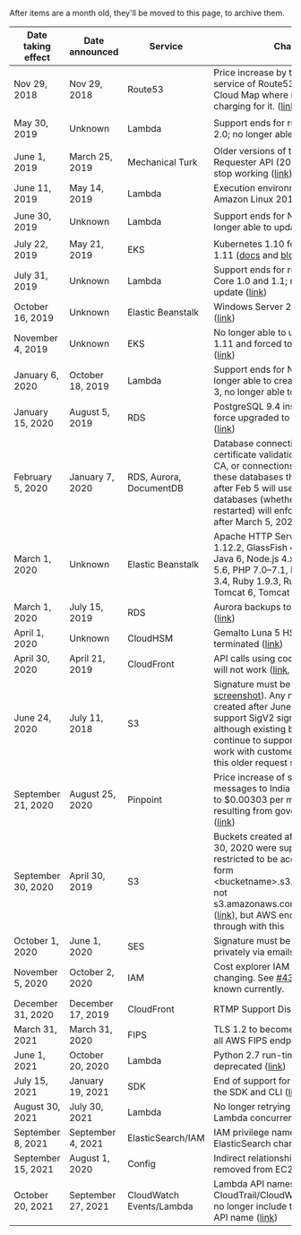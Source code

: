 After items are a month old, they'll be moved to this page, to archive them.

| Date taking effect | Date announced | Service | Change | How to check |
| ---- | ---- |---- |---- |---- |
| Nov 29, 2018 | Nov 29, 2018 | Route53 | Price increase by taking a free service of Route53 and renaming to Cloud Map where it then started charging for it. ([link](https://twitter.com/0xdabbad00/status/1068197705594228736)) | |
| May 30, 2019 | Unknown | Lambda | Support ends for runtime .NET Core 2.0; no longer able to update ([link](https://docs.aws.amazon.com/lambda/latest/dg/runtime-support-policy.html)) | ``aws lambda list-functions --query 'Functions[?Runtime == `dotnetcore2.0`]'.FunctionName`` |
| June 1, 2019 | March 25, 2019 | Mechanical Turk | Older versions of the MTurk Requester API (2014-08-15) will stop working ([link](https://forums.aws.amazon.com/ann.jspa?annID=6686)) |  | 
| June 11, 2019 | May 14, 2019 | Lambda | Execution environment update to Amazon Linux 2018.03 ([link](https://aws.amazon.com/blogs/compute/upcoming-updates-to-the-aws-lambda-execution-environment/)) | See link |
| June 30, 2019 | Unknown | Lambda | Support ends for Node.js 6.10; no longer able to update ([link](https://docs.aws.amazon.com/lambda/latest/dg/runtime-support-policy.html)) | ``aws lambda list-functions --query 'Functions[?Runtime == `nodejs6.10`]'.FunctionName`` |
| July 22, 2019 | May 21, 2019 | EKS | Kubernetes 1.10 force updated to 1.11 ([docs](https://docs.aws.amazon.com/eks/latest/userguide/kubernetes-versions.html) and [blog](https://aws.amazon.com/blogs/compute/updates-to-amazon-eks-version-lifecycle/)) |  |
| July 31, 2019 | Unknown | Lambda | Support ends for runtimes .NET Core 1.0 and 1.1; no longer able to update ([link](https://docs.aws.amazon.com/lambda/latest/dg/runtime-support-policy.html)) | ``aws lambda list-functions --query 'Functions[?Runtime == `dotnetcore1.0`]'.FunctionName`` |
| October 16, 2019 | Unknown | Elastic Beanstalk | Windows Server 2008 R2 retired ([link](https://docs.aws.amazon.com/elasticbeanstalk/latest/dg/platforms-support-policy.html)) |  |
| November 4, 2019 | Unknown | EKS | No longer able to use Kubernetes 1.11 and forced to upgrade to 1.12 ([link](https://docs.aws.amazon.com/eks/latest/userguide/kubernetes-versions.html#version-deprecation)) |  |
| January 6, 2020 | October 18, 2019 | Lambda | Support ends for Node.js 8.10, no longer able to create functions. Feb 3, no longer able to update. ([link](https://github.com/SummitRoute/aws_breaking_changes/issues/27)) |  |
| January 15, 2020 | August 5, 2019 | RDS | PostgreSQL 9.4 instances will be force upgraded to PostgreSQL 11 ([link](https://github.com/SummitRoute/aws_breaking_changes/issues/30)) |  |
| February 5, 2020 | January 7, 2020 | RDS, Aurora, DocumentDB | Database connections that use TLS certificate validation must use a new CA, or connections will fail.  Any of these databases that are restarted after Feb 5 will use the new CA. All databases (whether or not they are restarted) will enforce the new CA after March 5, 2020, ([link](https://aws.amazon.com/blogs/aws/urgent-important-rotate-your-amazon-rds-aurora-and-documentdb-certificates/))|  |
| March 1, 2020 | Unknown | Elastic Beanstalk | Apache HTTP Server 2.2, Nginx 1.12.2, GlassFish 4.x, Go 1.3–1.10, Java 6, Node.js 4.x–8.x, PHP 5.4–5.6, PHP 7.0–7.1, Python 2.6, 2.7, 3.4, Ruby 1.9.3, Ruby 2.0–2.3, Tomcat 6, Tomcat 8| |
| March 1, 2020 | July 15, 2019 | RDS | Aurora backups to be charged for ([link](https://twitter.com/0xdabbad00/status/1195396810287616000)) | |
| April 1, 2020 | Unknown | CloudHSM |  Gemalto Luna 5 HSM's will be terminated ([link](https://aws.amazon.com/cloudhsm/faqs-classic/)) |  |
| April 30, 2020 | April 21, 2019 | CloudFront | API calls using code prior to 2016 will not work ([link](https://forums.aws.amazon.com/ann.jspa?annID=6754), [screenshot](https://github.com/SummitRoute/aws_breaking_changes/raw/master/screenshots/cloudfront_api_version.png)) | [link](https://aws.amazon.com/premiumsupport/knowledge-center/cloudfront-api-version-check/) |
| June 24, 2020 | July 11, 2018 | S3 | Signature must be v4 ([link](https://forums.aws.amazon.com/ann.jspa?annID=5816), [screenshot](https://github.com/SummitRoute/aws_breaking_changes/raw/master/screenshots/s3_sig4.png)). Any new buckets created after June 24, 2020 will not support SigV2 signed requests, although existing buckets will continue to support SigV2 while we work with customers to move off this older request signing method. | Enable CloudTrail S3 Data Events and check `additionalEventData.SignatureVersion` ([link](https://docs.aws.amazon.com/AmazonS3/latest/dev/cloudtrail-identification-sigV2.html)) |
| September 21, 2020 | August 25, 2020 | Pinpoint | Price increase of sending SMS messages to India from $0.00223 to $0.00303 per message. ([link](https://aws.amazon.com/about-aws/whats-new/2020/08/price-change-notice-for-customers-using-amazon-pinpoint-to-send-sms-messages-to-india/)) resulting from government mandata ([link](https://economictimes.indiatimes.com/industry/telecom/telecom-news/telemarketers-tear-up-as-telcos-hike-bulk-sms-fees-by-25-30/articleshow/77206891.cms?from=mdr)) | |
| September 30, 2020 | April 30, 2019 | S3 | Buckets created after September 30, 2020 were supposed to be restricted to be accessed in the form \<bucketname\>.s3.amazonaws.com, not s3.amazonaws.com/\<bucketname\>/ ([link](https://aws.amazon.com/blogs/aws/amazon-s3-path-deprecation-plan-the-rest-of-the-story/)), but AWS ended up not going through with this  | See link |
| October 1, 2020 | June 1, 2020 | SES | Signature must be v4. Announced privately via emails, [example](https://wordpress.org/support/topic/amazon-ses-api-signature-version-4-2/) | | 
| November 5, 2020 | October 2, 2020 | IAM | Cost explorer IAM privileges changing.   See [#43](https://github.com/SummitRoute/aws_breaking_changes/issues/43). Not much is known currently.  | |
| December 31, 2020 | December 17, 2019 | CloudFront | RTMP Support Discontinuing ([link](https://forums.aws.amazon.com/ann.jspa?annID=7356)) | |
| March 31, 2021 | March 31, 2020 | FIPS | TLS 1.2 to become the minimum for all AWS FIPS endpoints [link](https://aws.amazon.com/blogs/security/tls-1-2-to-become-the-minimum-for-all-aws-fips-endpoints/) | |
| June 1, 2021 | October 20, 2020 | Lambda | Python 2.7 run-time being deprecated ([link](https://github.com/SummitRoute/aws_breaking_changes/issues/34)) | |
| July 15, 2021 | January 19, 2021 | SDK | End of support for Python 2.7 for the SDK and CLI ([link](https://aws.amazon.com/blogs/developer/announcing-end-of-support-for-python-2-7-in-aws-sdk-for-python-and-aws-cli-v1/)) | |
| August 30, 2021 | July 30, 2021 | Lambda | No longer retrying errors when Lambda concurrency is zero ([link](https://github.com/SummitRoute/aws_breaking_changes/issues/48)) | |
| September 8, 2021 | September 4, 2021 | ElasticSearch/IAM | IAM privilege names for ElasticSearch changed ([link](https://github.com/SummitRoute/aws_breaking_changes/issues/52)) | |
| September 15, 2021 | August 1, 2020 | Config | Indirect relationship recording removed from EC2s ([link](https://docs.aws.amazon.com/config/latest/developerguide/faq.html#faq)) | |
| October 20, 2021 | September 27, 2021 | CloudWatch Events/Lambda | Lambda API names in CloudTrail/CloudWatch Events will no longer include the version in the API name ([link](https://github.com/SummitRoute/aws_breaking_changes/issues/53)) | |
